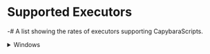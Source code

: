 # Supported Executors
-# A list showing the rates of executors supporting CapybaraScripts.
<details>
  <summary>Windows</summary>
  <details>
    <summary>Windows</summary>
  
  </details>
</details>

